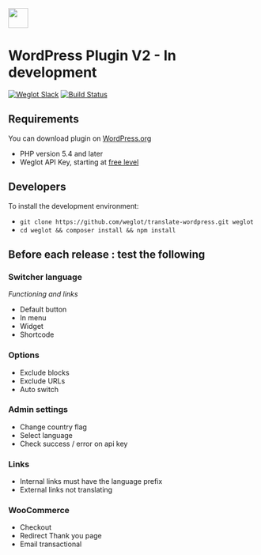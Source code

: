 <!-- logo -->
<img src="https://cdn.weglot.com/logo/logo-hor.png" height="40" />

# WordPress Plugin V2 - In development

[![Weglot Slack][slack-image]][slack-url]
[![Build Status][travis-image]][travis-url]


## Requirements

You can download plugin on [WordPress.org](https://wordpress.org/plugins/weglot)

- PHP version 5.4 and later
- Weglot API Key, starting at [free level](https://dashboard.weglot.com/register)


## Developers

To install the development environment:
- `git clone https://github.com/weglot/translate-wordpress.git weglot`
- `cd weglot && composer install && npm install`


[travis-image]: https://api.travis-ci.com/weglot/weglot-wordpress.svg?branch=dev
[travis-url]: https://travis-ci.com/weglot/weglot-wordpress

[slack-image]: https://weglot-community.now.sh/badge.svg
[slack-url]: https://weglot-community.now.sh/

## Before each release : test the following

### Switcher language

_Functioning and links_

- Default button 
- In menu
- Widget
- Shortcode

### Options

- Exclude blocks
- Exclude URLs
- Auto switch

### Admin settings 

- Change country flag
- Select language
- Check success / error on api key

### Links

- Internal links must have the language prefix
- External links not translating

### WooCommerce

- Checkout
- Redirect Thank you page
- Email transactional
